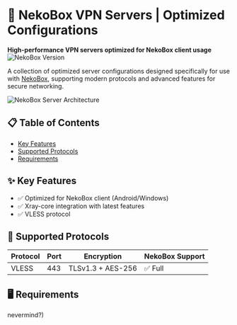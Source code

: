 # 🚀 NekoBox VPN Servers | Optimized Configurations

**High-performance VPN servers optimized for NekoBox client usage**  
![NekoBox Version](https://img.shields.io/badge/NekoBox-2.0+-blue)

A collection of optimized server configurations designed specifically for use with [NekoBox](https://github.com/MatsuriDayo/NekoBoxForAndroid), supporting modern protocols and advanced features for secure networking.

![NekoBox Server Architecture](https://via.placeholder.com/800x400.png?text=NekoBox+Server+Infrastructure)

## 📋 Table of Contents
- [Key Features](#-key-features)
- [Supported Protocols](#-supported-protocols)
- [Requirements](#-requirements)

## ✨ Key Features
- ✅ Optimized for NekoBox client (Android/Windows)
- ✅ Xray-core integration with latest features
- ✅ VLESS protocol

## 📡 Supported Protocols
| Protocol       | Port  | Encryption          | NekoBox Support |
|----------------|-------|---------------------|-----------------|
| VLESS          | 443   | TLSv1.3 + AES-256   | ✅ Full         |

## 🖥 Requirements
nevermind?)
